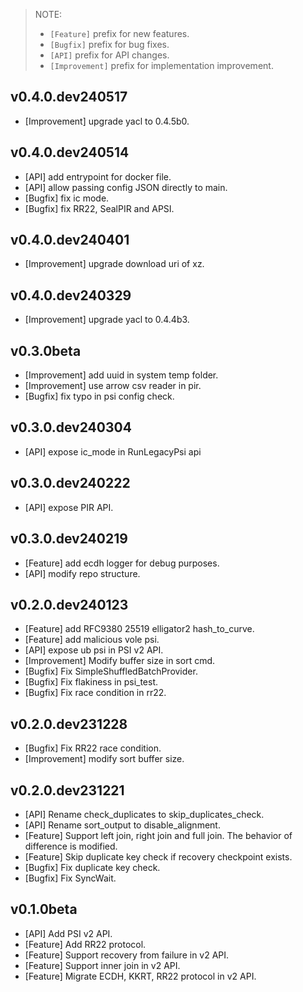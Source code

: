> NOTE:
>
> - `[Feature]` prefix for new features.
> - `[Bugfix]` prefix for bug fixes.
> - `[API]` prefix for API changes.
> - `[Improvement]` prefix for implementation improvement.

## v0.4.0.dev240517
- [Improvement] upgrade yacl to 0.4.5b0.

## v0.4.0.dev240514
- [API] add entrypoint for docker file.
- [API] allow passing config JSON directly to main.
- [Bugfix] fix ic mode.
- [Bugfix] fix RR22, SealPIR and APSI.

## v0.4.0.dev240401
- [Improvement] upgrade download uri of xz.

## v0.4.0.dev240329
- [Improvement] upgrade yacl to 0.4.4b3.

## v0.3.0beta
- [Improvement] add uuid in system temp folder.
- [Improvement] use arrow csv reader in pir.
- [Bugfix] fix typo in psi config check.

## v0.3.0.dev240304
- [API] expose ic_mode in RunLegacyPsi api

## v0.3.0.dev240222
- [API] expose PIR API.

## v0.3.0.dev240219

- [Feature] add ecdh logger for debug purposes.
- [API] modify repo structure.

## v0.2.0.dev240123

- [Feature] add RFC9380 25519 elligator2 hash_to_curve.
- [Feature] add malicious vole psi.
- [API] expose ub psi in PSI v2 API.
- [Improvement] Modify buffer size in sort cmd.
- [Bugfix] Fix SimpleShuffledBatchProvider.
- [Bugfix] Fix flakiness in psi_test.
- [Bugfix] Fix race condition in rr22.


## v0.2.0.dev231228

- [Bugfix] Fix RR22 race condition.
- [Improvement] modify sort buffer size.


## v0.2.0.dev231221

- [API] Rename check_duplicates to skip_duplicates_check.
- [API] Rename sort_output to disable_alignment.
- [Feature] Support left join, right join and full join. The behavior of difference is modified.
- [Feature] Skip duplicate key check if recovery checkpoint exists.
- [Bugfix] Fix duplicate key check.
- [Bugfix] Fix SyncWait.


## v0.1.0beta

- [API] Add PSI v2 API.
- [Feature] Add RR22 protocol.
- [Feature] Support recovery from failure in v2 API.
- [Feature] Support inner join in v2 API.
- [Feature] Migrate ECDH, KKRT, RR22 protocol in v2 API.
